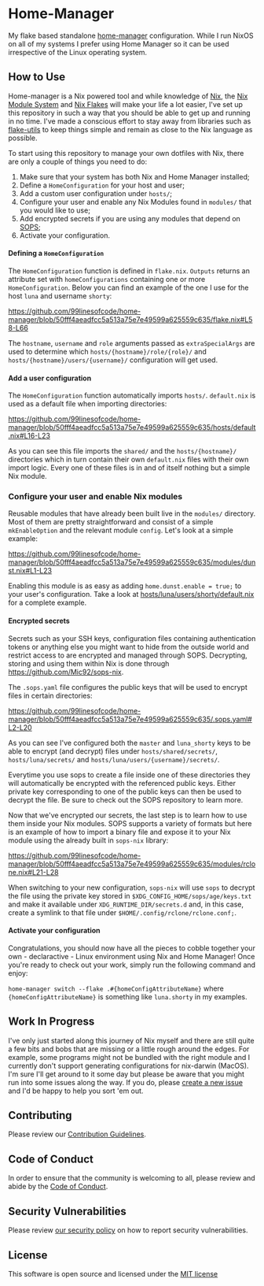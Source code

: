# Home-Manager

My flake based standalone [home-manager](https://nix-community.github.io/home-manager/) configuration. While I run NixOS on all of my systems I prefer using Home Manager so it can be used irrespective of the Linux operating system.

## How to Use

Home-manager is a Nix powered tool and while knowledge of [Nix](https://nix.dev), the [Nix Module System](https://nix.dev/tutorials/module-system/) and [Nix Flakes](https://nix.dev/concepts/flakes) will make your life a lot easier, I've set up this repository in such a way that you should be able to get up and running in no time. I've made a conscious effort to stay away from libraries such as [flake-utils](https://github.com/numtide/flake-utils) to keep things simple and remain as close to the Nix language as possible.

To start using this repository to manage your own dotfiles with Nix, there are only a couple of things you need to do:

1. Make sure that your system has both Nix and Home Manager installed;
1. Define a `HomeConfiguration` for your host and user;
1. Add a custom user configuration under `hosts/`;
1. Configure your user and enable any Nix Modules found in `modules/` that you would like to use;
1. Add encrypted secrets if you are using any modules that depend on [SOPS](https://github.com/getsops/sops);
1. Activate your configuration.

#### Defining a `HomeConfiguration`

The `HomeConfiguration` function is defined in `flake.nix`. `Outputs` returns an attribute set with `homeConfigurations` containing one or more `HomeConfiguration`. Below you can find an example of the one I use for the host `luna` and username `shorty`:

https://github.com/99linesofcode/home-manager/blob/50fff4aeadfcc5a513a75e7e49599a625559c635/flake.nix#L58-L66

The `hostname`, `username` and `role` arguments passed as `extraSpecialArgs` are used to determine which `hosts/{hostname}/role/{role}/` and `hosts/{hostname}/users/{username}/` configuration will get used.

#### Add a user configuration

The `HomeConfiguration` function automatically imports `hosts/`. `default.nix` is used as a default file when importing directories:

https://github.com/99linesofcode/home-manager/blob/50fff4aeadfcc5a513a75e7e49599a625559c635/hosts/default.nix#L16-L23

As you can see this file imports the `shared/` and the `hosts/{hostname}/` directories which in turn contain their own `default.nix` files with their own import logic. Every one of these files is in and of itself nothing but a simple Nix module.

### Configure your user and enable Nix modules

Reusable modules that have already been built live in the `modules/` directory. Most of them are pretty straightforward and consist of a simple `mkEnableOption` and the relevant module `config`. Let's look at a simple example:

https://github.com/99linesofcode/home-manager/blob/50fff4aeadfcc5a513a75e7e49599a625559c635/modules/dunst.nix#L1-L23

Enabling this module is as easy as adding `home.dunst.enable = true;` to your user's configuration. Take a look at [hosts/luna/users/shorty/default.nix](https://github.com/99linesofcode/home-manager/blob/50fff4aeadfcc5a513a75e7e49599a625559c635/hosts/luna/users/shorty/default.nix) for a complete example.

#### Encrypted secrets

Secrets such as your SSH keys, configuration files containing authentication tokens or anything else you might want to hide from the outside world and restrict access to are encrypted and managed through SOPS. Decrypting, storing and using them within Nix is done through https://github.com/Mic92/sops-nix.

The `.sops.yaml` file configures the public keys that will be used to encrypt files in certain directories:

https://github.com/99linesofcode/home-manager/blob/50fff4aeadfcc5a513a75e7e49599a625559c635/.sops.yaml#L2-L20

As you can see I've configured both the `master` and `luna_shorty` keys to be able to encrypt (and decrypt) files under `hosts/shared/secrets/`, `hosts/luna/secrets/` and `hosts/luna/users/{username}/secrets/`.

Everytime you use sops to create a file inside one of these directories they will automatically be encrypted with the referenced public keys. Either private key corresponding to one of the public keys can then be used to decrypt the file. Be sure to check out the SOPS repository to learn more.

Now that we've encrypted our secrets, the last step is to learn how to use them inside your Nix modules. SOPS supports a variety of formats but here is an example of how to import a binary file and expose it to your Nix module using the already built in `sops-nix` library:

https://github.com/99linesofcode/home-manager/blob/50fff4aeadfcc5a513a75e7e49599a625559c635/modules/rclone.nix#L21-L28

When switching to your new configuration, `sops-nix` will use `sops` to decrypt the file using the private key stored in `$XDG_CONFIG_HOME/sops/age/keys.txt` and make it available under `XDG_RUNTIME_DIR/secrets.d` and, in this case, create a symlink to that file under `$HOME/.config/rclone/rclone.conf;`. 

#### Activate your configuration

Congratulations, you should now have all the pieces to cobble together your own - declaractive - Linux environment using Nix and Home Manager! Once you're ready to check out your work, simply run the following command and enjoy:

`home-manager switch --flake .#{homeConfigAttributeName}` where `{homeConfigAttributeName}` is something like `luna.shorty` in my examples.

## Work In Progress

I've only just started along this journey of Nix myself and there are still quite a few bits and bobs that are missing or a little rough around the edges. For example, some programs might not be bundled with the right module and I currently don't support generating configurations for nix-darwin (MacOS). I'm sure I'll get around to it some day but please be aware that you might run into some issues along the way. If you do, please [create a new issue](https://github.com/99linesofcode/home-manager/issues/new/choose) and I'd be happy to help you sort 'em out.

## Contributing

Please review our [Contribution Guidelines](https://github.com/99linesofcode/.github/blob/main/.github/CONTRIBUTING.md).

## Code of Conduct

In order to ensure that the community is welcoming to all, please review and abide by the [Code of Conduct](https://github.com/99linesofcode/.github?tab=coc-ov-file).

## Security Vulnerabilities

Please review [our security policy](https://github.com/99linesofcode/.github?tab=security-ov-file) on how to report security vulnerabilities.

## License

This software is open source and licensed under the [MIT license](https://github.com/99linesofcode/.github?tab=MIT-1-ov-file)
